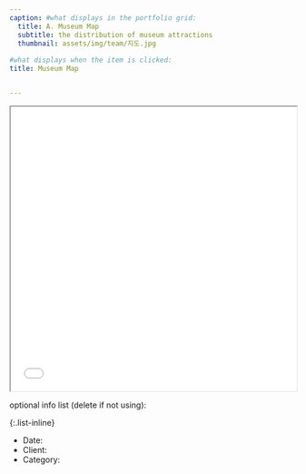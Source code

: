 ```yaml
---
caption: #what displays in the portfolio grid:
  title: A. Museum Map
  subtitle: the distribution of museum attractions
  thumbnail: assets/img/team/지도.jpg
  
#what displays when the item is clicked:
title: Museum Map


---
```


<iframe src="/assets/proj0.html" width="100%" height="500px"></iframe>

optional info list (delete if not using):

{:.list-inline} 
- Date: 
- Client: 
- Category: 

